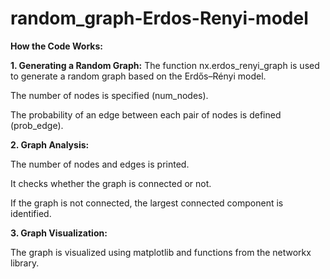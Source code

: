 # random_graph-Erdos-Renyi-model

**How the Code Works:**

**1. Generating a Random Graph:**
The function nx.erdos_renyi_graph is used to generate a random graph based on the Erdős–Rényi model.

The number of nodes is specified (num_nodes).

The probability of an edge between each pair of nodes is defined (prob_edge).


**2. Graph Analysis:**

The number of nodes and edges is printed.

It checks whether the graph is connected or not.

If the graph is not connected, the largest connected component is identified.


**3. Graph Visualization:**

The graph is visualized using matplotlib and functions from the networkx library.
